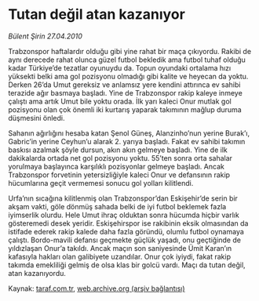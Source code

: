 # Tutan değil atan kazanıyor

*Bülent Şirin 27.04.2010*

<div class="yazi"><p>Trabzonspor haftalardır olduğu gibi yine rahat bir maça çıkıyordu. Rakibi de aynı derecede rahat olunca güzel futbol bekledik ama futbol tuhaf olduğu kadar Türkiye’de tezatlar oyunuydu da. Topun oyundaki ortalama hızı yüksekti belki ama gol pozisyonu olmadığı gibi kalite ve heyecan da yoktu. Derken 26’da Umut gereksiz ve anlamsız yere kendini attırınca ev sahibi terazide ağır basmaya başladı. Yine de Trabzonspor rakip kaleye inmeye çalıştı ama artık Umut bile yoktu orada. İlk yarı kaleci Onur mutlak gol pozisyonu olan çok önemli iki kurtarış yaparak takımının mağlup duruma düşmesini önledi.</p>
<p>Sahanın ağırlığını hesaba katan Şenol Güneş, Alanzinho’nun yerine Burak’ı, Gabric’in yerine Ceyhun’u alarak 2. yarıya başladı. Fakat ev sahibi takımın baskısı azalmak şöyle dursun, akın akın gelmeye başladı. Yine de ilk dakikalarda ortada net gol pozisyonu yoktu. 55’ten sonra orta sahalar yorulmaya başlayınca karşılıklı pozisyonlar gelmeye başladı. Ancak Trabzonspor forvetinin yetersizliğiyle kaleci Onur ve defansının rakip hücumlarına geçit vermemesi sonucu gol yolları kilitlendi.</p>
<p>Urfa’nın sıcağına kilitlenmiş olan Trabzonspor’dan Eskişehir’de serin bir akşam vakti, göle dönmüş sahada belki de iyi futbol beklemek fazla iyimserlik olurdu. Hele Umut ihraç olduktan sonra hücumda hiçbir varlık gösteremedi desek yeridir. Eskişehirspor ise rakibinin eksik olmasından da istifade ederek rakip kalede daha fazla göründü, olumlu futbol oynamaya çalıştı. Bordo-mavili defansı geçmekte güçlük yaşadı, onu geçtiğinde de yıldızlaşan Onur’a takıldı. Ancak maçın son saniyesinde Ümit Karan’ın kafasıyla hakları olan galibiyete uzandılar. Onur çok iyiydi, fakat rakip takımda emekliliği gelmiş de olsa klas bir golcü vardı. Maçı da tutan değil, atan kazanıyordu.</p></div>

Kaynak: [taraf.com.tr](http://www.taraf.com.tr:80/makale/11066.htm), [web.archive.org (arşiv bağlantısı)](http://web.archive.org/web/20100502014817/http://www.taraf.com.tr:80/makale/11066.htm)
